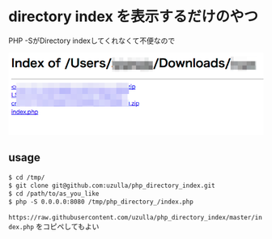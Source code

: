 # directory index を表示するだけのやつ

PHP -SがDirectory indexしてくれなくて不便なので

![ss](ss.png)

## usage

``` 
$ cd /tmp/
$ git clone git@github.com:uzulla/php_directory_index.git
$ cd /path/to/as_you_like
$ php -S 0.0.0.0:8080 /tmp/php_directory_/index.php
```

`https://raw.githubusercontent.com/uzulla/php_directory_index/master/index.php`
をコピペしてもよい

